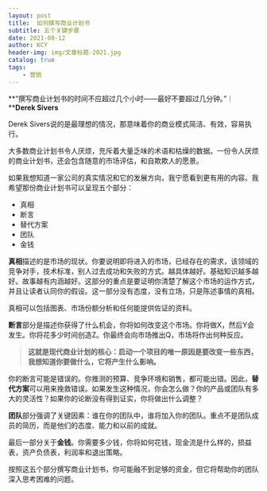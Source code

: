 ```yaml
---
layout: post
title:  如何撰写商业计划书
subtitle: 五个关键步骤
date: 2021-08-12
author: KCY
header-img: img/文章标题-2021.jpg
catalog: true
tags:
    - 营销
---
```



**“撰写商业计划书的时间不应超过几个小时——最好不要超过几分钟。”｜****Derek Sivers**

Derek Sivers说的是最理想的情况，那意味着你的商业模式简洁、有效，容易执行。

大多数商业计划书令人厌烦，充斥着大量乏味的术语和枯燥的数据。一份令人厌烦的商业计划书，还会包含随意的市场评估，和自欺欺人的愿景。

如果我想知道一家公司的真实情况和它的发展方向，我宁愿看到更有用的内容。我希望那份商业计划书可以呈现五个部分：

* 真相
* 断言
* 替代方案
* 团队
* 金钱

**真相**描述的是市场的现状。你要说明即将进入的市场，已经存在的需求，该领域的竞争对手，技术标准，别人过去成功和失败的方式。越具体越好。基础知识越多越好。故事越有内涵越好。这部分的重点是要证明你清楚了解这个市场的运作方式，并且让读者认同你的假设。这一部分没有态度，没有立场，只是陈述事情的真相。

真相可以包括图表、市场份额分析和任何能提供佐证的资料。

**断言**部分是描述你获得了什么机会，你将如何改变这个市场。你将做X，然后Y会发生。你将花多少时间创造Z。你最终会向市场推出Q，市场将作出何种反应。

>**这就是现代商业计划的核心：启动一个项目的唯一原因是要改变一些东西，我想知道你要做什么，它将产生什么影响。**

你的断言可能是错误的。你推测的预算、竞争环境和销售，都可能出错。因此，**替代方案**可以用来挽救错误。如果发生这种情况，你会怎么做？你的产品或团队有多大的灵活性？如果你的论断没有得到证实，你将做出什么调整？

**团队**部分强调了关键因素：谁在你的团队中，谁将加入你的团队。重点不是团队成员的简历，而是他们的态度、能力和以前的成就。

最后一部分关于**金钱**。你需要多少钱，你将如何花钱，现金流是什么样的，损益表，资产负债表，利润率和退出策略。

按照这五个部分撰写商业计划书，你可能融不到足够的资金，但它将帮助你的团队深入思考困难的问题。

